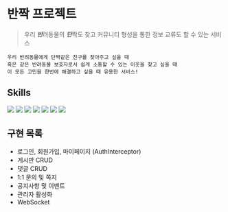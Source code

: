 # 반짝 프로젝트
>  우리 ***반***려동물의 ***단***짝도 찾고 커뮤니티 형성을 통한 정보 교류도 할 수 있는 서비스

    우리 반려동물에게 단짝같은 친구를 찾아주고 싶을 때
    혹은 같은 반려동물 보호자로서 쉽게 소통할 수 있는 이웃을 찾고 싶을 때
    이 모든 고민을 한번에 해결하고 싶을 때 유용한 서비스!

## Skills
<img src="https://img.shields.io/badge/Language-Java%2011-orange"/> <img src="https://img.shields.io/badge/Spring-6DB33F?style=flat&logo=Spring&logoColor=white"/>
<img src="https://img.shields.io/badge/JavaScript-F7DF1E?style=flat&logo=JavaScript&logoColor=white"/> <img src="https://img.shields.io/badge/MySQL-4479A1?style=flat&logo=MySQL&logoColor=white"/>
<img src="https://img.shields.io/badge/Apache Tomcat-F8DC75?style=flat&logo=Apache Tomcat&logoColor=white"/> <img src="https://img.shields.io/badge/Git-F05032?style=flat&logo=Git&logoColor=white"/> <img src="https://img.shields.io/badge/GitHub-181717?style=flat&logo=GitHub&logoColor=white"/>




## 구현 목록
- 로그인, 회원가입, 마이페이지 (AuthInterceptor)
- 게시판 CRUD
- 댓글 CRUD
- 1:1 문의 및 쪽지
- 공지사항 및 이벤트
- 관리자 활성화
- WebSocket

